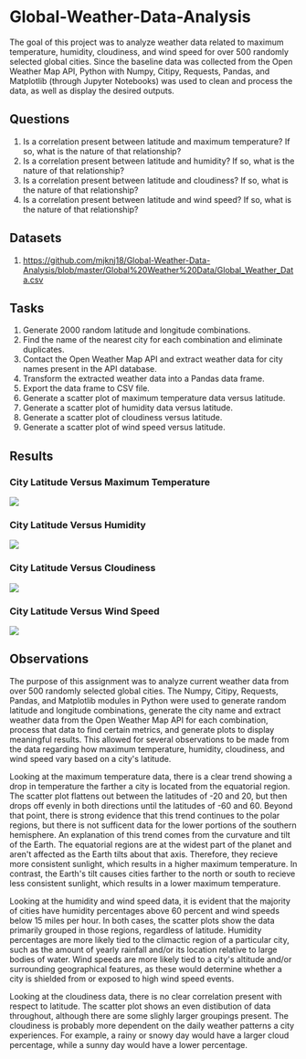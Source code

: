 # Global-Weather-Data-Analysis

The goal of this project was to analyze weather data related to maximum temperature, humidity, cloudiness, and wind speed for over 500 randomly selected global cities. Since the baseline data was collected from the Open Weather Map API, Python with Numpy, Citipy, Requests, Pandas, and Matplotlib (through Jupyter Notebooks) was used to clean and process the data, as well as display the desired outputs.

## Questions

1. Is a correlation present between latitude and maximum temperature? If so, what is the nature of that relationship?
2. Is a correlation present between latitude and humidity? If so, what is the nature of that relationship?
3. Is a correlation present between latitude and cloudiness? If so, what is the nature of that relationship?
4. Is a correlation present between latitude and wind speed? If so, what is the nature of that relationship?

## Datasets

1. https://github.com/mjknj18/Global-Weather-Data-Analysis/blob/master/Global%20Weather%20Data/Global_Weather_Data.csv

## Tasks

1. Generate 2000 random latitude and longitude combinations.
2. Find the name of the nearest city for each combination and eliminate duplicates.
3. Contact the Open Weather Map API and extract weather data for city names present in the API database.
4. Transform the extracted weather data into a Pandas data frame.
5. Export the data frame to CSV file.
6. Generate a scatter plot of maximum temperature data versus latitude.
7. Generate a scatter plot of humidity data versus latitude.
8. Generate a scatter plot of cloudiness versus latitude.
9. Generate a scatter plot of wind speed versus latitude.

## Results

### City Latitude Versus Maximum Temperature

<img src = https://github.com/mjknj18/Global-Weather-Data-Analysis/blob/master/Images/City_Latitude_vs_Maximum_Temperature.png>

### City Latitude Versus Humidity

<img src = https://github.com/mjknj18/Global-Weather-Data-Analysis/blob/master/Images/City_Latitude_vs_Humidity.png>

### City Latitude Versus Cloudiness

<img src = https://github.com/mjknj18/Global-Weather-Data-Analysis/blob/master/Images/City_Latitude_vs_Cloudiness.png>

### City Latitude Versus Wind Speed

<img src = https://github.com/mjknj18/Global-Weather-Data-Analysis/blob/master/Images/City_Latitude_vs_Wind_Speed.png>

## Observations

The purpose of this assignment was to analyze current weather data from over 500 randomly selected global cities. The Numpy, Citipy, Requests, Pandas, and Matplotlib modules in Python were used to generate random latitude and longitude combinations, generate the city name and extract weather data from the Open Weather Map API for each combination, process that data to find certain metrics, and generate plots to display meaningful results. This allowed for several observations to be made from the data regarding how maximum temperature, humidity, cloudiness, and wind speed vary based on a city's latitude.

Looking at the maximum temperature data, there is a clear trend showing a drop in temperature the farther a city is located from the equatorial region. The scatter plot flattens out between the latitudes of -20 and 20, but then drops off evenly in both directions until the latitudes of -60 and 60. Beyond that point, there is strong evidence that this trend continues to the polar regions, but there is not sufficent data for the lower portions of the southern hemisphere. An explanation of this trend comes from the curvature and tilt of the Earth. The equatorial regions are at the widest part of the planet and aren't affected as the Earth tilts about that axis. Therefore, they recieve more consistent sunlight, which results in a higher maximum temperature. In contrast, the Earth's tilt causes cities farther to the north or south to recieve less consistent sunlight, which results in a lower maximum temperature.

Looking at the humidity and wind speed data, it is evident that the majority of cities have humidity percentages above 60 percent and wind speeds below 15 miles per hour. In both cases, the scatter plots show the data primarily grouped in those regions, regardless of latitude. Humidity percentages are more likely tied to the climactic region of a particular city, such as the amount of yearly rainfall and/or its location relative to large bodies of water. Wind speeds are more likely tied to a city's altitude and/or surrounding geographical features, as these would determine whether a city is shielded from or exposed to high wind speed events.

Looking at the cloudiness data, there is no clear correlation present with respect to latitude. The scatter plot shows an even distibution of data throughout, although there are some slighly larger groupings present. The cloudiness is probably more dependent on the daily weather patterns a city experiences. For example, a rainy or snowy day would have a larger cloud percentage, while a sunny day would have a lower percentage.